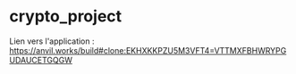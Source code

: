 # crypto_project
Lien vers l'application : https://anvil.works/build#clone:EKHXKKPZU5M3VFT4=VTTMXFBHWRYPGUDAUCETGQGW
